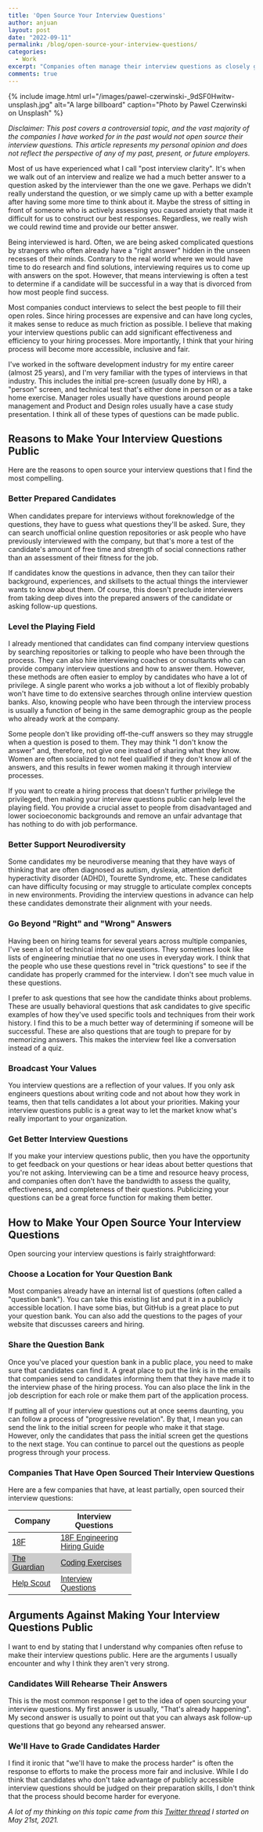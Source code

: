 ```yaml
---
title: 'Open Source Your Interview Questions'
author: anjuan
layout: post
date: "2022-09-11"
permalink: /blog/open-source-your-interview-questions/
categories:
  - Work
excerpt: "Companies often manage their interview questions as closely guarded secrets, but open sourcing them can make hiring processes more accessible, inclusive, and fair."
comments: true
---
```


{% include image.html url="/images/pawel-czerwinski-_9dSF0Hwitw-unsplash.jpg" alt="A large billboard" caption="Photo by Pawel Czerwinski on Unsplash" %}

*Disclaimer: This post covers a controversial topic, and the vast majority of the companies I have worked for in the past would not open source their interview questions. This article represents my personal opinion and does not reflect the perspective of any of my past, present, or future employers.*

Most of us have experienced what I call "post interview clarity". It's when we walk out of an interview and realize we had a much better answer to a question asked by the interviewer than the one we gave. Perhaps we didn't really understand the question, or we simply came up with a better example after having some more time to think about it. Maybe the stress of sitting in front of someone who is actively assessing you caused anxiety that made it difficult for us to construct our best responses. Regardless, we really wish we could rewind time and provide our better answer.

Being interviewed is hard. Often, we are being asked complicated questions by strangers who often already have a "right answer" hidden in the unseen recesses of their minds. Contrary to the real world where we would have time to do research and find solutions, interviewing requires us to come up with answers on the spot. However, that means interviewing is often a test to determine if a candidate will be successful in a way that is divorced from how most people find success.

Most companies conduct interviews to select the best people to fill their open roles. Since hiring processes are expensive and can have long cycles, it makes sense to reduce as much friction as possible. I believe that making your interview questions public can add significant effectiveness and efficiency to your hiring processes. More importantly, I think that your hiring process will become more accessible, inclusive and fair.

I've worked in the software development industry for my entire career (almost 25 years), and I'm very familiar with the types of interviews in that industry. This includes the initial pre-screen (usually done by HR), a "person" screen, and technical test that's either done in person or as a take home exercise. Manager roles usually have questions around people management and Product and Design roles usually have a case study presentation. I think all of these types of questions can be made public.

## **Reasons to Make Your Interview Questions Public**

Here are the reasons to open source your interview questions that I find the most compelling.

### **Better Prepared Candidates**

When candidates prepare for interviews without foreknowledge of the questions, they have to guess what questions they'll be asked. Sure, they can search unofficial online question repositories or ask people who have previously interviewed with the company, but that's more a test of the candidate's amount of free time and strength of social connections rather than an assessment of their fitness for the job.

If candidates know the questions in advance, then they can tailor their background, experiences, and skillsets to the actual things the interviewer wants to know about them. Of course, this doesn't preclude interviewers from taking deep dives into the prepared answers of the candidate or asking follow-up questions.

### **Level the Playing Field**

I already mentioned that candidates can find company interview questions by searching repositories or talking to people who have been through the process. They can also hire interviewing coaches or consultants who can provide company interview questions and how to answer them. However, these methods are often easier to employ by candidates who have a lot of privilege. A single parent who works a job without a lot of flexibly probably won't have time to do extensive searches through online interview question banks. Also, knowing people who have been through the interview process is usually a function of being in the same demographic group as the people who already work at the company.

Some people don't like providing off-the-cuff answers so they may struggle when a question is posed to them. They may think "I don't know the answer" and, therefore, not give one instead of sharing what they know. Women are often socialized to not feel qualified if they don't know all of the answers, and this results in fewer women making it through interview processes.

If you want to create a hiring process that doesn't further privilege the privileged, then making your interview questions public can help level the playing field. You provide a crucial asset to people from disadvantaged and lower socioeconomic backgrounds and remove an unfair advantage that has nothing to do with job performance.

### **Better Support Neurodiversity**

Some candidates my be neurodiverse meaning that they have ways of thinking that are often diagnosed as autism, dyslexia, attention deficit hyperactivity disorder (ADHD), Tourette Syndrome, etc. These candidates can have difficulty focusing or may struggle to articulate complex concepts in new environments. Providing the interview questions in advance can help these candidates demonstrate their alignment with your needs.

### **Go Beyond "Right" and "Wrong" Answers**

Having been on hiring teams for several years across multiple companies, I've seen a lot of technical interview questions. They sometimes look like lists of engineering minutiae that no one uses in everyday work. I think that the people who use these questions revel in "trick questions" to see if the candidate has properly crammed for the interview. I don't see much value in these questions.

I prefer to ask questions that see how the candidate thinks about problems. These are usually behavioral questions that ask candidates to give specific examples of how they've used specific tools and techniques from their work history. I find this to be a much better way of determining if someone will be successful. These are also questions that are tough to prepare for by memorizing answers. This makes the interview feel like a conversation instead of a quiz.

### **Broadcast Your Values**

You interview questions are a reflection of your values. If you only ask engineers questions about writing code and not about how they work in teams, then that tells candidates a lot about your priorities. Making your interview questions public is a great way to let the market know what's really important to your organization.

### **Get Better Interview Questions**

If you make your interview questions public, then you have the opportunity to get feedback on your questions or hear ideas about better questions that you're not asking. Interviewing can be a time and resource heavy process, and companies often don't have the bandwidth to assess the quality, effectiveness, and completeness of their questions. Publicizing your questions can be a great force function for making them better.

## **How to Make Your Open Source Your Interview Questions**

Open sourcing your interview questions is fairly straightforward:

### **Choose a Location for Your Question Bank**

Most companies already have an internal list of questions (often called a "question bank"). You can take this existing list and put it in a publicly accessible location. I have some bias, but GitHub is a great place to put your question bank. You can also add the questions to the pages of your website that discusses careers and hiring.

### **Share the Question Bank**

Once you've placed your question bank in a public place, you need to make sure that candidates can find it. A great place to put the link is in the emails that companies send to candidates informing them that they have made it to the interview phase of the hiring process.  You can also place the link in the job description for each role or make them part of the application process.

If putting all of your interview questions out at once seems daunting, you can follow a process of "progressive revelation". By that, I mean you can send the link to the initial screen for people who make it that stage. However, only the candidates that pass the initial screen get the questions to the next stage. You can continue to parcel out the questions as people progress through your process.

### **Companies That Have Open Sourced Their Interview Questions**

Here are a few companies that have, at least partially, open sourced their interview questions:

<html>
<head>
<style>
table {
    font-family: arial, sans-serif;
    border-collapse: collapse;
    width: 50%;
}

td, th {
    border: 3px solid #dddddd;
    text-align: left;
    padding: 8px;
}

tr:nth-child(odd) {background: #FFF}
tr:nth-child(even) {background: #CCC}


</style>
</head>
<body>

</body>
</html>

| Company                                        | Interview Questions                                                     |
|------------------------------------------------|-------------------------------------------------------------------------|
|[18F](https://18f.gsa.gov/)                     | [18F Engineering Hiring Guide](https://eng-hiring.18f.gov/)             |
|[The Guardian](https://www.theguardian.com/us)  | [Coding Exercises](https://github.com/guardian/coding-exercises)        |
|[Help Scout](https://www.helpscout.com/)        | [Interview Questions](https://github.com/helpscout/interview-questions) |


## **Arguments Against Making Your Interview Questions Public**

I want to end by stating that I understand why companies often refuse to make their interview questions public. Here are the arguments I usually encounter and why I think they aren't very strong.

### **Candidates Will Rehearse Their Answers**

This is the most common response I get to the idea of open sourcing your interview questions. My first answer is usually, "That's already happening". My second answer is usually to point out that you can always ask follow-up questions that go beyond any rehearsed answer.

### **We'll Have to Grade Candidates Harder**

I find it ironic that "we'll have to make the process harder" is often the response to efforts to make the process more fair and inclusive. While I do think that candidates who don't take advantage of publicly accessible interview questions should be judged on their preparation skills, I don't think that the process should become harder for everyone.


*A lot of my thinking on this topic came from this [Twitter thread](https://twitter.com/anjuan/status/1395827520755351555?s=21&t=gqFwHtFPHKh5FbLTuw8JLg) I started on May 21st, 2021.*